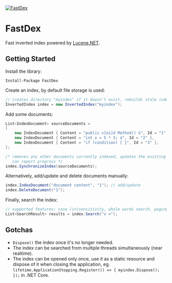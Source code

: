 [![FastDex](https://badgen.net/nuget/v/FastDex?v=301)](https://www.nuget.org/packages/FastDex)

# FastDex

Fast inverted index powered by [Lucene.NET](https://github.com/apache/lucenenet).

## Getting Started

Install the library:

```
Install-Package FastDex
```

Create an index, by default file storage is used:

```cs
// creates directory "myindex" if it doesn't exist, rebuilds stale index if necessary
InvertedIndex index = new InvertedIndex("myindex");
```

Add some documents:

```cs
List<IndexDocument> sourceDocuments =
[
    new IndexDocument { Content = "public v[oi]d Method() ú", Id = "1" },
    new IndexDocument { Content = "int x = 5 * 3; ú", Id = "2" },
    new IndexDocument { Content = "if (condition) { }", Id = "3" },
];

/* removes any other documents currently indexed, updates the existing documents if content changed
   can report progress */
index.SynchronizeIndex(sourceDocuments);
```

Alternatively, add/update and delete documents manually:

```cs
index.IndexDocument("document content", "1"); // add/update
index.DeleteDocument("1");
```

Finally, search the index:

```cs
// supported features: case (in)sensitivity, whole words search, paging
List<SearchResult> results = index.Search("x =");
```

## Gotchas

- `Dispose()` the index once it's no longer needed.
- The index can be searched from multiple threads simultaneously (near realtime).
- The index can be opened only once, use it as a static resource and dispose of it when closing the application, eg. `lifetime.ApplicationStopping.Register(() => { myindex.Dispose(); });` in .NET Core.
